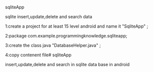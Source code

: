 sqliteApp

sqlite insert,update,delete and search data

1:create a project for at least 15 level android and name it "SqliteApp" ; 

2:package com.example.programmingknowledge.sqliteapp; 

3:create the class java "DatabaseHelper.java" ;  

4:copy contenent file# sqliteApp  

insert,update,delete and search in sqlite data base in android
